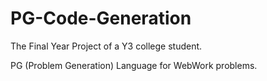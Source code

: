 # PG-Code-Generation
The Final Year Project of a Y3 college student.

PG (Problem Generation) Language for WebWork problems.

